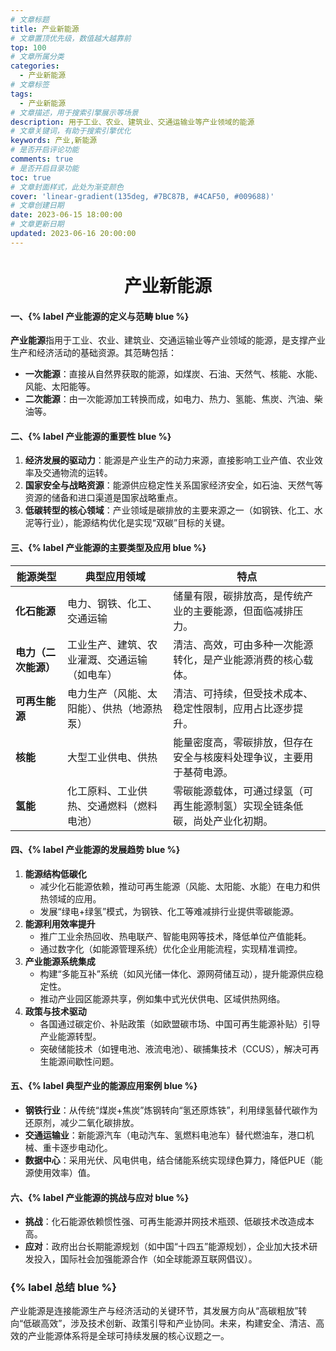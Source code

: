 ```yaml
---
# 文章标题
title: 产业新能源
# 文章置顶优先级，数值越大越靠前
top: 100
# 文章所属分类
categories:
  - 产业新能源
# 文章标签
tags:
  - 产业新能源
# 文章描述，用于搜索引擎展示等场景
description: 用于工业、农业、建筑业、交通运输业等产业领域的能源
# 文章关键词，有助于搜索引擎优化
keywords: 产业,新能源
# 是否开启评论功能
comments: true
# 是否开启目录功能
toc: true
# 文章封面样式，此处为渐变颜色
cover: 'linear-gradient(135deg, #7BC87B, #4CAF50, #009688)'
# 文章创建日期
date: 2023-06-15 18:00:00
# 文章更新日期
updated: 2023-06-16 20:00:00
---
```

<!-- 标题居中 -->
<h1 style="text-align: center;">产业新能源</h1> 

#### 一、{% label 产业能源的定义与范畴 blue %}  
**产业能源**指用于工业、农业、建筑业、交通运输业等产业领域的能源，是支撑产业生产和经济活动的基础资源。其范畴包括：  
- **一次能源**：直接从自然界获取的能源，如煤炭、石油、天然气、核能、水能、风能、太阳能等。  
- **二次能源**：由一次能源加工转换而成，如电力、热力、氢能、焦炭、汽油、柴油等。  


#### 二、{% label 产业能源的重要性 blue %}  
1. **经济发展的驱动力**：能源是产业生产的动力来源，直接影响工业产值、农业效率及交通物流的运转。  
2. **国家安全与战略资源**：能源供应稳定性关系国家经济安全，如石油、天然气等资源的储备和进口渠道是国家战略重点。  
3. **低碳转型的核心领域**：产业领域是碳排放的主要来源之一（如钢铁、化工、水泥等行业），能源结构优化是实现“双碳”目标的关键。  

#### 三、{% label 产业能源的主要类型及应用 blue %}  
| **能源类型**       | **典型应用领域**                          | **特点**                                                                 |
|--------------------|-------------------------------------------|--------------------------------------------------------------------------|
| **化石能源**       | 电力、钢铁、化工、交通运输                | 储量有限，碳排放高，是传统产业的主要能源，但面临减排压力。             |
| **电力（二次能源）** | 工业生产、建筑、农业灌溉、交通运输（如电车）| 清洁、高效，可由多种一次能源转化，是产业能源消费的核心载体。           |
| **可再生能源**     | 电力生产（风能、太阳能）、供热（地源热泵） | 清洁、可持续，但受技术成本、稳定性限制，应用占比逐步提升。             |
| **核能**           | 大型工业供电、供热                        | 能量密度高，零碳排放，但存在安全与核废料处理争议，主要用于基荷电源。   |
| **氢能**           | 化工原料、工业供热、交通燃料（燃料电池）  | 零碳能源载体，可通过绿氢（可再生能源制氢）实现全链条低碳，尚处产业化初期。 |


#### 四、{% label 产业能源的发展趋势 blue %}  
1. **能源结构低碳化**  
   - 减少化石能源依赖，推动可再生能源（风能、太阳能、水能）在电力和供热领域的应用。  
   - 发展“绿电+绿氢”模式，为钢铁、化工等难减排行业提供零碳能源。  
2. **能源利用效率提升**  
   - 推广工业余热回收、热电联产、智能电网等技术，降低单位产值能耗。  
   - 通过数字化（如能源管理系统）优化企业用能流程，实现精准调控。  
3. **产业能源系统集成**  
   - 构建“多能互补”系统（如风光储一体化、源网荷储互动），提升能源供应稳定性。  
   - 推动产业园区能源共享，例如集中式光伏供电、区域供热网络。  
4. **政策与技术驱动**  
   - 各国通过碳定价、补贴政策（如欧盟碳市场、中国可再生能源补贴）引导产业能源转型。  
   - 突破储能技术（如锂电池、液流电池）、碳捕集技术（CCUS），解决可再生能源间歇性问题。  


#### 五、{% label 典型产业的能源应用案例 blue %}  
- **钢铁行业**：从传统“煤炭+焦炭”炼钢转向“氢还原炼铁”，利用绿氢替代碳作为还原剂，减少二氧化碳排放。  
- **交通运输业**：新能源汽车（电动汽车、氢燃料电池车）替代燃油车，港口机械、重卡逐步电动化。  
- **数据中心**：采用光伏、风电供电，结合储能系统实现绿色算力，降低PUE（能源使用效率）值。  


#### 六、{% label 产业能源的挑战与应对 blue %}  
- **挑战**：化石能源依赖惯性强、可再生能源并网技术瓶颈、低碳技术改造成本高。  
- **应对**：政府出台长期能源规划（如中国“十四五”能源规划），企业加大技术研发投入，国际社会加强能源合作（如全球能源互联网倡议）。  


### {% label 总结 blue %}  
产业能源是连接能源生产与经济活动的关键环节，其发展方向从“高碳粗放”转向“低碳高效”，涉及技术创新、政策引导和产业协同。未来，构建安全、清洁、高效的产业能源体系将是全球可持续发展的核心议题之一。

